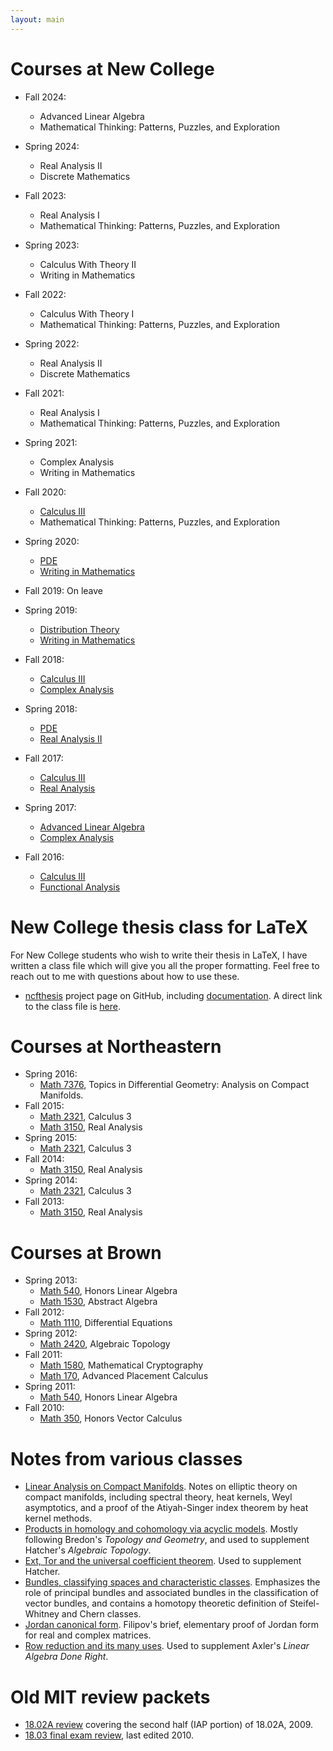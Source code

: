 ```yaml
---
layout: main
---
```


# Courses at New College
- Fall 2024:
  - Advanced Linear Algebra
  - Mathematical Thinking: Patterns, Puzzles, and Exploration

- Spring 2024:
  - Real Analysis II
  - Discrete Mathematics

- Fall 2023:
  - Real Analysis I
  - Mathematical Thinking: Patterns, Puzzles, and Exploration

- Spring 2023:
  - Calculus With Theory II
  - Writing in Mathematics

- Fall 2022:
  - Calculus With Theory I
  - Mathematical Thinking: Patterns, Puzzles, and Exploration

- Spring 2022:
  - Real Analysis II
  - Discrete Mathematics

- Fall 2021:
  - Real Analysis I
  - Mathematical Thinking: Patterns, Puzzles, and Exploration

- Spring 2021:
  - Complex Analysis
  - Writing in Mathematics

- Fall 2020:
  - [Calculus III](calc3_fa20)
  - Mathematical Thinking: Patterns, Puzzles, and Exploration

- Spring 2020:
  - [PDE](pde_sp20/)
  - [Writing in Mathematics](writing_sp20/)

- Fall 2019: On leave
- Spring 2019:
  - [Distribution Theory](distributions_sp19/)
  - [Writing in Mathematics](writing_sp19/)

- Fall 2018:
  - [Calculus III](calc3_fa18/)
  - [Complex Analysis](complex_fa18/)

- Spring 2018:
  - [PDE](pde_sp18/)
  - [Real Analysis II](analysis_sp18/)

- Fall 2017: 
  - [Calculus III](calc3_fa17/)
  - [Real Analysis](analysis_fa17/)

- Spring 2017:
  - [Advanced Linear Algebra](advlinear/)
  - [Complex Analysis](complex_sp17/)

- Fall 2016:
  - [Calculus III](calc3_fa16/)
  - [Functional Analysis](functional/)

# New College thesis class for LaTeX
 For New College students who wish to write their thesis in LaTeX, I have written a class file which will give you all the proper formatting. Feel free to reach out to me with questions about how to use these.
- [ncfthesis](https://github.com/ckottke/ncfthesis/) project page on GitHub, including [documentation](https://github.com/ckottke/ncfthesis/blob/master/README.md). A direct link to the class file is [here](https://raw.githubusercontent.com/ckottke/ncfthesis/master/ncfthesis.cls).

# Courses at Northeastern

- Spring 2016:
  - [Math 7376](neu/7376_sp16/), Topics in Differential Geometry: Analysis on Compact Manifolds.
- Fall 2015:
  - [Math 2321](neu/2321_fa15/), Calculus 3
  - [Math 3150](neu/3150_fa15/), Real Analysis
- Spring 2015:
  - [Math 2321](neu/2321_sp15/), Calculus 3
- Fall 2014:
  - [Math 3150](neu/3150_fa14/), Real Analysis
- Spring 2014:
  - [Math 2321](neu/2321_sp14/), Calculus 3
- Fall 2013:
  - [Math 3150](neu/3150_fa13/), Real Analysis

# Courses at Brown
- Spring 2013:
  - [Math 540](brown/540_sp13/), Honors Linear Algebra
  - [Math 1530](brown/1530_sp13/), Abstract Algebra
- Fall 2012:
  - [Math 1110](brown/1110_fa12/), Differential Equations
- Spring 2012:
  - [Math 2420](brown/2420_sp12/), Algebraic Topology
- Fall 2011:
  - [Math 1580](brown/1580_fa11/), Mathematical Cryptography
  - [Math 170](http://math.brown.edu/~jbweimar/M0170/), Advanced Placement Calculus
- Spring 2011:
  - [Math 540](brown/540_sp11/), Honors Linear Algebra
- Fall 2010:
  - [Math 350](brown/350_fa10/), Honors Vector Calculus

# Notes from various classes
- [Linear Analysis on Compact Manifolds](neu/7376_sp16/lacm.pdf). Notes on elliptic theory on compact manifolds, including spectral theory, heat kernels, Weyl asymptotics,
and a proof of the Atiyah-Singer index theorem by heat kernel methods.
- [Products in homology and cohomology via acyclic models](docs/acyclic.pdf).
  Mostly following Bredon's *Topology and Geometry*, and used to supplement
Hatcher's *Algebraic Topology*.
- [Ext, Tor and the universal coefficient theorem](docs/exttoruct.pdf). Used to supplement Hatcher.
- [Bundles, classifying spaces and characteristic classes](docs/bundles.pdf).
  Emphasizes the role of principal bundles and associated bundles in the
classification of vector bundles, and contains a homotopy theoretic definition
of Steifel-Whitney and Chern classes.
- [Jordan canonical form](docs/jordan.pdf).
  Filipov's brief, elementary proof of Jordan form for real and complex matrices.  
- [Row reduction and its many uses](docs/rowreduction.pdf). Used to supplement
  Axler's *Linear Algebra Done Right*.

# Old MIT review packets
- [18.02A review](docs/18.02a_2nd_half_09.pdf) covering the second half (IAP portion) of 18.02A, 2009.
- [18.03 final exam review](docs/review09.pdf), last edited 2010.

